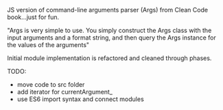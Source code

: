 JS version of command-line arguments parser (Args) from Clean Code book...just for fun.

"Args is very simple to use. You simply construct the Args class with the input arguments and a format string, and then query the Args instance for the values of the arguments"

Initial module implementation is refactored and cleaned through phases.

TODO:
- move code to src folder
- add iterator for currentArgument_
- use ES6 import syntax and connect modules

